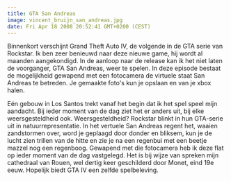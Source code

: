 ```yaml
---
title: GTA San Andreas
image: vincent_bruijn_san_andreas.jpg
date: Fri Apr 18 2008 20:52:41 GMT+0200 (CEST)
---
```


Binnenkort verschijnt Grand Theft Auto IV, de volgende in de GTA serie van Rockstar. Ik ben zeer benieuwd naar deze nieuwe game, hij wordt al maanden aangekondigd. In de aanloop naar de release kan ik het niet laten de voorganger, GTA San Andreas, weer te spelen. In deze episode bestaat de mogelijkheid gewapend met een fotocamera de virtuele staat San Andreas te betreden. Je gemaakte foto's kun je opslaan en van je xbox halen.

Eén gebouw in Los Santos trekt vanaf het begin dat ik het spel speel mijn aandacht. Bij ieder moment van de dag ziet het er anders uit, bij elke weersgesteldheid ook. Weersgesteldheid? Rockstar blinkt in hun GTA-serie uit in natuurrepresentatie. In het vertuele San Andreas regent het, waaien zandstormen over, word je geplaagd door donder en bliksem, kun je de lucht zien trillen van de hitte en zie je na een regenbui met een beetje mazzel nog een regenboog. Gewapend met die fotocamera heb ik deze flat op ieder moment van de dag vastgelegd. Het is bij wijze van spreken mijn cathedraal van Rouen, wel dertig keer geschilderd door Monet, eind 19e eeuw. Hopelijk biedt GTA IV een zelfde spelbeleving.
